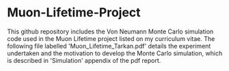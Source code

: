 # Muon-Lifetime-Project

This github repository includes the Von Neumann Monte Carlo simulation code used in the Muon Lifetime project listed on my curriculum vitae. The following file labelled 'Muon_Lifetime_Tarkan.pdf' details the experiment undertaken and the motivation to develop the Monte Carlo simulation, which is described in 'Simulation' appendix of the pdf report.
